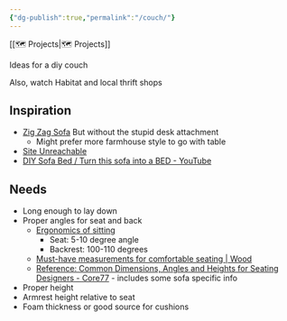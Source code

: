 ```yaml
---
{"dg-publish":true,"permalink":"/couch/"}
---
```



[[🗺️ Projects\|🗺️ Projects]]

Ideas for a diy couch

Also, watch Habitat and local thrift shops

## Inspiration

* [Zig Zag Sofa](http://www.homemade-modern.com/ep108-zig-zag-sofa/) But without the stupid desk attachment
    * Might prefer more farmhouse style to go with table
* [Site Unreachable](http://www.ana-white.com/woodworking-projects/storage-sofa)
* [DIY Sofa Bed / Turn this sofa into a BED - YouTube](https://www.youtube.com/watch?v=iZhIG_fJj9A)

## Needs

* Long enough to lay down
* Proper angles for seat and back
    * [Ergonomics of sitting](https://ergo.human.cornell.edu/DEA3250Flipbook/DEA3250notes/sitting.html#:~:text=Seat%20Angle%20%2D%20Positive%20seat%20angle,5%20%2D%2010%20angle%20is%20recommended.)
        * Seat: 5-10 degree angle
        * Backrest: 100-110 degrees
    * [Must-have measurements for comfortable seating | Wood](https://www.woodmagazine.com/must-have-measurements-for-comfortable-seating)
    * [Reference: Common Dimensions, Angles and Heights for Seating Designers - Core77](https://www.core77.com/posts/43422/Reference-Common-Dimensions-Angles-and-Heights-for-Seating-Designers#) - includes some sofa specific info
* Proper height
* Armrest height relative to seat
* Foam thickness or good source for cushions